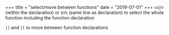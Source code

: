+++
title = "select/move between functions"
date = "2019-07-01"
+++
`va}V` (within the declaration) or `$V%` (same line as declaration) to select the whole function including the function declaration

`]]` and `[[` to move between function declarations
